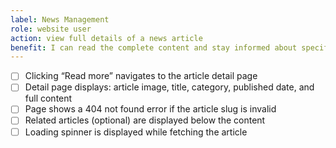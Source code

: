 ```yaml
---
label: News Management
role: website user
action: view full details of a news article
benefit: I can read the complete content and stay informed about specific updates
---
```


- [ ] Clicking “Read more” navigates to the article detail page
- [ ] Detail page displays: article image, title, category, published date, and full content
- [ ] Page shows a 404 not found error if the article slug is invalid
- [ ] Related articles (optional) are displayed below the content
- [ ] Loading spinner is displayed while fetching the article
